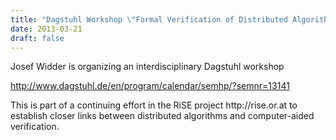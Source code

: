 ```yaml
---
title: "Dagstuhl Workshop \"Formal Verification of Distributed Algorithms\" coorganized by Josef Widder"
date: 2013-03-21
draft: false
---
```

<p>Josef Widder is organizing an interdisciplinary Dagstuhl workshop</p>
<p><a href="http://www.dagstuhl.de/en/program/calendar/semhp/?semnr=13141">http://www.dagstuhl.de/en/program/calendar/semhp/?semnr=13141</a></p>
<p>This is part of a continuing effort in the RiSE project http://rise.or.at to establish closer links between distributed algorithms and computer-aided verification.</p>
